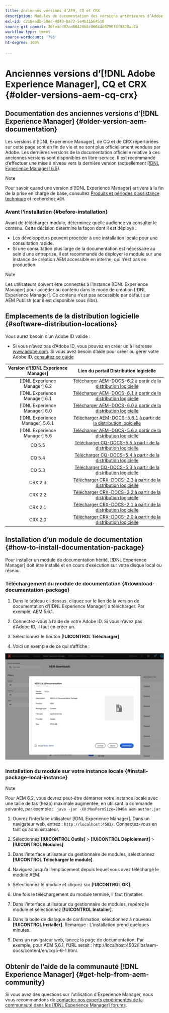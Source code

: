 ```yaml
---
title: Anciennes versions d’AEM, CQ et CRX
description: Modules de documentation des versions antérieures d’Adobe Experience Manager, de CQ et de CRX.
exl-id: c210eadb-58ec-4d40-ba72-5e4b11564510
source-git-commit: 30feacd82cd68428b8c06044d6290f8f5328aa7a
workflow-type: tm+mt
source-wordcount: '793'
ht-degree: 100%

---
```


# Anciennes versions d’[!DNL Adobe Experience Manager], CQ et CRX {#older-versions-aem-cq-crx}

## Documentation des anciennes versions d’[!DNL Experience Manager] {#older-version-aem-documentation}

Les versions d’[!DNL Experience Manager], de CQ et de CRX répertoriées sur cette page sont en fin de vie et ne sont plus officiellement vendues par Adobe. Les dernières versions de la documentation officielle relative à ces anciennes versions sont disponibles en libre-service. Il est recommandé d’effectuer une mise à niveau vers la dernière version (actuellement [[!DNL Experience Manager] 6.5](https://experienceleague.adobe.com/docs/experience-manager-65.html?lang=fr)).

>[!NOTE]
>
>Pour savoir quand une version d’[!DNL Experience Manager] arrivera à la fin de la prise en charge de base, consultez [Produits et périodes d’assistance technique](https://helpx.adobe.com/fr/support/programs/eol-matrix.html) et recherchez `AEM`.

### Avant l’installation {#before-installation}

Avant de télécharger module, déterminez quelle audience va consulter le contenu. Cette décision détermine la façon dont il est déployé :

* Les développeurs peuvent procéder à une installation locale pour une consultation rapide.
* Si une consultation plus large de la documentation est nécessaire au sein d’une entreprise, il est recommandé de déployer le module sur une instance de création AEM accessible en interne, qui n’est pas en production.

>[!NOTE]
>
>Les utilisateurs doivent être connectés à l’instance [!DNL Experience Manager] pour accéder au contenu dans le mode de création [!DNL Experience Manager]. Ce contenu n’est pas accessible par défaut sur AEM Publish (car il est disponible sous /libs).

## Emplacements de la distribution logicielle {#software-distribution-locations}

Vous aurez besoin d’un Adobe ID valide :

* Si vous n’avez pas d’Adobe ID, vous pouvez en créer un à l’adresse www.adobe.com.
Si vous avez besoin d’aide pour créer ou gérer votre Adobe ID, [consultez ce guide](https://helpx.adobe.com/fr/manage-account.html)

| Version d’[!DNL Experience Manager] | Lien du portail Distribution logicielle |
|:-----------:|:--------------------------------------------------:|
| [!DNL Experience Manager] 6.2 | [Télécharger AEM-DOCS-6.2 à partir de la distribution logicielle](https://experience.adobe.com/#/downloads/content/software-distribution/en/aem.html?package=/content/software-distribution/en/details.html/content/dam/aem/public/adobe/packages/aem-docs/aem-docs-6-2.zip) |
| [!DNL Experience Manager] 6.1 | [Télécharger AEM-DOCS-6.1 à partir de la distribution logicielle](https://experience.adobe.com/#/downloads/content/software-distribution/en/aem.html?package=/content/software-distribution/en/details.html/content/dam/aem/public/adobe/packages/aem-docs/aem-6-1.zip) |
| [!DNL Experience Manager] 6.0 | [Télécharger AEM-DOCS-6.0 à partir de la distribution logicielle](https://experience.adobe.com/#/downloads/content/software-distribution/en/aem.html?package=/content/software-distribution/en/details.html/content/dam/aem/public/adobe/packages/aem-docs/aem-docs-6-0.zip) |
| [!DNL Experience Manager] 5.6.1 | [Télécharger AEM-DOCS-5.6.1 à partir de la distribution logicielle](https://experience.adobe.com/#/downloads/content/software-distribution/en/aem.html?package=/content/software-distribution/en/details.html/content/dam/aem/public/adobe/packages/aem-docs/aem-docs-5-6-1.zip) |
| [!DNL Experience Manager] 5.6 | [Télécharger AEM-DOCS-5.6 à partir de la distribution logicielle](https://experience.adobe.com/#/downloads/content/software-distribution/en/aem.html?package=/content/software-distribution/en/details.html/content/dam/aem/public/adobe/packages/aem-docs/aem-docs-5-6.zip) |
| CQ 5.5 | [Télécharger CQ-DOCS-5.5 à partir de la distribution logicielle](https://experience.adobe.com/#/downloads/content/software-distribution/en/aem.html?package=%2Fcontent%2Fsoftware-distribution%2Fen%2Fdetails.html%2Fcontent%2Fdam%2Faem%2Fpublic%2Fadobe%2Fpackages%2Faem-docs%2Faem-docs-5-5.zip) |
| CQ 5.4 | [Télécharger CQ-DOCS-5.4 à partir de la distribution logicielle](https://experience.adobe.com/#/downloads/content/software-distribution/en/aem.html?package=/content/software-distribution/en/details.html/content/dam/aem/public/adobe/packages/aem-docs/aem-docs-5-4.zip) |
| CQ 5.3 | [Télécharger CQ-DOCS-5.3 à partir de la distribution logicielle](https://experience.adobe.com/#/downloads/content/software-distribution/en/aem.html?package=/content/software-distribution/en/details.html/content/dam/aem/public/adobe/packages/aem-docs/aem-docs-5-3.zip) |
| CRX 2.3 | [Télécharger CRX-DOCS-2.3 à partir de la distribution logicielle](https://experience.adobe.com/#/downloads/content/software-distribution/en/aem.html?package=/content/software-distribution/en/details.html/content/dam/aem/public/adobe/packages/aem-docs/crx-docs-2-3.zip) |
| CRX 2.2 | [Télécharger CRX-DOCS-2.2 à partir de la distribution logicielle](https://experience.adobe.com/#/downloads/content/software-distribution/en/aem.html?package=/content/software-distribution/en/details.html/content/dam/aem/public/adobe/packages/aem-docs/crx-docs-2-2.zip) |
| CRX 2.1 | [Télécharger CRX-DOCS-2.1 à partir de la distribution logicielle](https://experience.adobe.com/#/downloads/content/software-distribution/en/aem.html?package=/content/software-distribution/en/details.html/content/dam/aem/public/adobe/packages/aem-docs/crx-docs-2-1.zip) |
| CRX 2.0 | [Télécharger CRX-DOCS-2.0 à partir de la distribution logicielle](https://experience.adobe.com/#/downloads/content/software-distribution/en/aem.html?package=/content/software-distribution/en/details.html/content/dam/aem/public/adobe/packages/aem-docs/crx-docs-2-0.zip) |

## Installation d’un module de documentation {#how-to-install-documentation-package}

Pour installer un module de documentation hérité, [!DNL Experience Manager] doit être installé et en cours d’exécution sur votre disque local ou réseau.

### Téléchargement du module de documentation {#download-documentation-package}

1. Dans le tableau ci-dessus, cliquez sur le lien de la version de documentation d’[!DNL Experience Manager] à télécharger. Par exemple, AEM 5.6.1.

1. Connectez-vous à l’aide de votre Adobe ID. Si vous n’avez pas d’Adobe ID, il faut en créer un.

1. Sélectionnez le bouton **[!UICONTROL Télécharger]**.

1. Voici un exemple de ce qui s’affiche :

![Exemple de distribution logicielle](assets/screen_shot_2020-07-10at161922.jpg)

### Installation du module sur votre instance locale {#install-package-local-instance}

>[!NOTE]
>
>Pour AEM 6.2, vous devrez peut-être démarrer votre instance locale avec une taille de tas (heap) maximale augmentée, en utilisant la commande suivante, par exemple : ` java -jar -XX:MaxPermSize=2048m aem-author.jar`

1. Ouvrez l’interface utilisateur [!DNL Experience Manager]. Dans un navigateur web, entrez : `http://localhost:4502/`. Connectez-vous en tant qu’administrateur.

1. Sélectionnez **[!UICONTROL Outils]** > **[!UICONTROL Déploiement]** > **[!UICONTROL Modules]**.

1. Dans l’interface utilisateur du gestionnaire de modules, sélectionnez **[!UICONTROL Télécharger le module]**.

1. Naviguez jusqu’à l’emplacement depuis lequel vous avez téléchargé le module AEM.

1. Sélectionnez le module et cliquez sur **[!UICONTROL OK]**.

1. Une fois le téléchargement du module terminé, il faut l’installer.

1. Dans l’interface utilisateur du gestionnaire de modules, repérez le module et sélectionnez **[!UICONTROL Installer]**.

1. Dans la boîte de dialogue de confirmation, sélectionnez à nouveau **[!UICONTROL Installer]**. Remarque : L’installation prend quelques minutes.

1. Dans un navigateur web, lancez la page de documentation. Par exemple, pour AEM 5.6.1, l’URL serait : http://localhost:4502/libs/aem-docs/content/en/cq/5-6-1.html.

## Obtenir de l’aide de la communauté [!DNL Experience Manager] {#get-help-from-aem-community}

Si vous avez des questions sur l’utilisation d’Experience Manager, nous vous recommandons de [contacter nos experts expérimentés de la communauté dans les  [!DNL Experience Manager] forums](https://experienceleaguecommunities.adobe.com/t5/adobe-experience-manager/ct-p/adobe-experience-manager-community).
